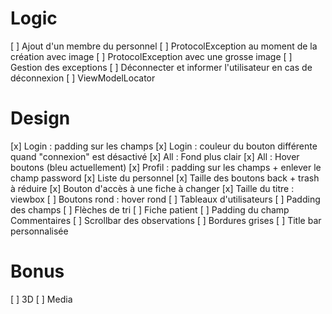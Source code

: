 Logic
=====

[ ] Ajout d'un membre du personnel
	[ ] ProtocolException au moment de la création avec image
	[ ] ProtocolException avec une grosse image
[ ] Gestion des exceptions 
[ ] Déconnecter et informer l'utilisateur en cas de déconnexion
[ ] ViewModelLocator

Design
======


[x] Login : padding sur les champs
[x] Login : couleur du bouton différente quand "connexion" est désactivé
[x] All : Fond plus clair
[x] All : Hover boutons (bleu actuellement)
[x] Profil : padding sur les champs + enlever le champ password
[x] Liste du personnel
	[x] Taille des boutons back + trash à réduire
	[x] Bouton d'accès à une fiche à changer
	[x] Taille du titre : viewbox
[ ] Boutons rond : hover rond
[ ] Tableaux d'utilisateurs
	[ ] Padding des champs
	[ ] Flèches de tri
[ ] Fiche patient
	[ ] Padding du champ Commentaires
	[ ] Scrollbar des observations
	[ ] Bordures grises
[ ] Title bar personnalisée

Bonus
=====

[ ] 3D
[ ] Media
